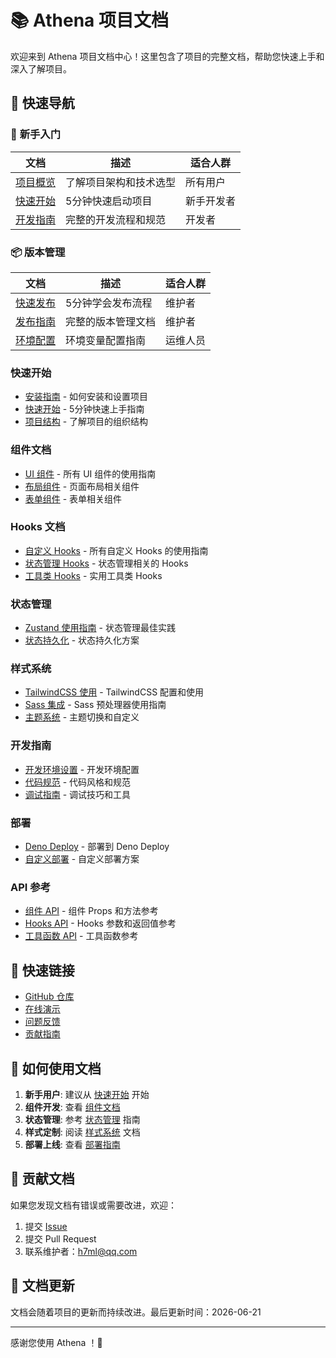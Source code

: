 # 📚 Athena 项目文档

欢迎来到 Athena 项目文档中心！这里包含了项目的完整文档，帮助您快速上手和深入了解项目。

## 🎯 快速导航

### 🚀 **新手入门**

| 文档 | 描述 | 适合人群 |
|------|------|----------|
| [项目概览](PROJECT_OVERVIEW.md) | 了解项目架构和技术选型 | 所有用户 |
| [快速开始](../README.md#快速开始) | 5分钟快速启动项目 | 新手开发者 |
| [开发指南](DEVELOPMENT.md) | 完整的开发流程和规范 | 开发者 |

### 📦 **版本管理**

| 文档 | 描述 | 适合人群 |
|------|------|----------|
| [快速发布](QUICK_START_RELEASE.md) | 5分钟学会发布流程 | 维护者 |
| [发布指南](RELEASE.md) | 完整的版本管理文档 | 维护者 |
| [环境配置](ENVIRONMENT.md) | 环境变量配置指南 | 运维人员 |

### 快速开始

- [安装指南](installation.md) - 如何安装和设置项目
- [快速开始](quick-start.md) - 5分钟快速上手指南
- [项目结构](project-structure.md) - 了解项目的组织结构

### 组件文档

- [UI 组件](components/README.md) - 所有 UI 组件的使用指南
- [布局组件](components/layout.md) - 页面布局相关组件
- [表单组件](components/forms.md) - 表单相关组件

### Hooks 文档

- [自定义 Hooks](hooks/README.md) - 所有自定义 Hooks 的使用指南
- [状态管理 Hooks](hooks/state.md) - 状态管理相关的 Hooks
- [工具类 Hooks](hooks/utilities.md) - 实用工具类 Hooks

### 状态管理

- [Zustand 使用指南](state-management/zustand.md) - 状态管理最佳实践
- [状态持久化](state-management/persistence.md) - 状态持久化方案

### 样式系统

- [TailwindCSS 使用](styling/tailwind.md) - TailwindCSS 配置和使用
- [Sass 集成](styling/sass.md) - Sass 预处理器使用指南
- [主题系统](styling/theming.md) - 主题切换和自定义

### 开发指南

- [开发环境设置](development/setup.md) - 开发环境配置
- [代码规范](development/coding-standards.md) - 代码风格和规范
- [调试指南](development/debugging.md) - 调试技巧和工具

### 部署

- [Deno Deploy](deployment/deno-deploy.md) - 部署到 Deno Deploy
- [自定义部署](deployment/custom.md) - 自定义部署方案

### API 参考

- [组件 API](api/components.md) - 组件 Props 和方法参考
- [Hooks API](api/hooks.md) - Hooks 参数和返回值参考
- [工具函数 API](api/utilities.md) - 工具函数参考

## 🚀 快速链接

- [GitHub 仓库](https://github.com/dext7r/athena)
- [在线演示](https://athena.deno.dev)
- [问题反馈](https://github.com/dext7r/athena/issues)
- [贡献指南](../CONTRIBUTING.md)

## 📖 如何使用文档

1. **新手用户**: 建议从 [快速开始](quick-start.md) 开始
2. **组件开发**: 查看 [组件文档](components/README.md)
3. **状态管理**: 参考 [状态管理](state-management/zustand.md) 指南
4. **样式定制**: 阅读 [样式系统](styling/theming.md) 文档
5. **部署上线**: 查看 [部署指南](deployment/deno-deploy.md)

## 🤝 贡献文档

如果您发现文档有错误或需要改进，欢迎：

1. 提交 [Issue](https://github.com/dext7r/athena/issues)
2. 提交 Pull Request
3. 联系维护者：h7ml@qq.com

## 📝 文档更新

文档会随着项目的更新而持续改进。最后更新时间：2026-06-21

---

感谢您使用 Athena ！🎉
